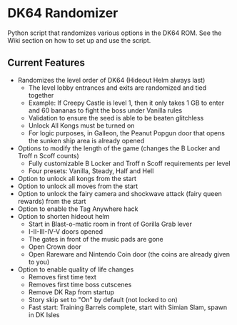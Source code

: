 # DK64 Randomizer

Python script that randomizes various options in the DK64 ROM. See the Wiki section on how to set up and use the script.

## Current Features

- Randomizes the level order of DK64 (Hideout Helm always last)
  - The level lobby entrances and exits are randomized and tied together
  - Example: If Creepy Castle is level 1, then it only takes 1 GB to enter and 60 bananas to fight the boss under Vanilla rules
  - Validation to ensure the seed is able to be beaten glitchless
  - Unlock All Kongs must be turned on
  - For logic purposes, in Galleon, the Peanut Popgun door that opens the sunken ship area is already opened
- Options to modify the length of the game (changes the B Locker and Troff n Scoff counts)
  - Fully customizable B Locker and Troff n Scoff requirements per level
  - Four presets: Vanilla, Steady, Half and Hell
- Option to unlock all kongs from the start
- Option to unlock all moves from the start
- Option to unlock the fairy camera and shockwave attack (fairy queen rewards) from the start
- Option to enable the Tag Anywhere hack
- Option to shorten hideout helm
  - Start in Blast-o-matic room in front of Gorilla Grab lever
  - I-II-III-IV-V doors opened
  - The gates in front of the music pads are gone
  - Open Crown door
  - Open Rareware and Nintendo Coin door (the coins are already given to you)
- Option to enable quality of life changes
  - Removes first time text
  - Removes first time boss cutscenes
  - Remove DK Rap from startup
  - Story skip set to "On" by default (not locked to on)
  - Fast start: Training Barrels complete, start with Simian Slam, spawn in DK Isles
